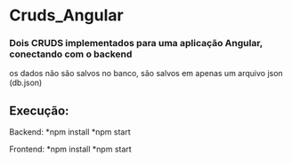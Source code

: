 # Cruds_Angular

### Dois CRUDS implementados para uma aplicação Angular, conectando com o backend
os dados não são salvos no banco, são salvos em apenas um arquivo json (db.json)

## Execução:

Backend:
*npm install
*npm start

Frontend:
*npm install
*npm start
